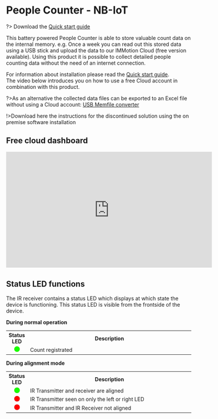 # People Counter - NB-IoT

?> Download the <a href="./pdf/IMBuildings - Quick start guide - People Counter - USB v25.01-1.pdf">Quick start guide</a>

This battery powered People Counter is able to store valuable count data on the internal memory. e.g. Once a week you can read out this stored data using a USB stick and upload the data to our IMMotion Cloud (free version available). Using this product it is possible to collect detailed people counting data without the need of an internet connection.

For information about installation please read the <a href="./pdf/IMBuildings - Quick start guide - People Counter - USB v25.01-1.pdf">Quick start guide</a>.
<br>The video below introduces you on how to use a free Cloud account in combination with this product.

?>As an alternative the collected data files can be exported to an Excel file without using a Cloud account: <a href="https://app.im-motion.net/public-usb-people-counter" target="_blank">USB Memfile converter</a>

!>Download here the instructions for the discontinued solution using the on premise software installation 

## Free cloud dashboard

<iframe width="560" height="315" src="https://www.youtube.com/embed/mec1er2g7CI?si=VN81QKGvPXlp10r4" title="YouTube video player" frameborder="0" allow="accelerometer; autoplay; clipboard-write; encrypted-media; gyroscope; picture-in-picture; web-share" referrerpolicy="strict-origin-when-cross-origin" allowfullscreen></iframe>

## Status LED functions

The IR receiver contains a status LED which displays at which state the device is functioning.
This status LED is visible from the frontside of the device.

**During normal operation**
<table>
<tr><th width="30">Status LED</th><th width="600">Description</th></tr>
<tr><td align="center"><img src="./assets/blink-led-green-count.gif" width="15"></td><td>Count registrated</td>
</table>

**During alignment mode**
<table>
<tr><th width="30">Status LED</th><th width="600">Description</th></tr>
<tr><td align="center"><img src="./assets/led-green.gif" width="15"></td><td>IR Transmitter and receiver are aligned</td>
<tr><td align="center"><img src="./assets/led-red.gif" width="15"></td><td>IR Transmitter seen on only the left or right LED</td>
<tr><td align="center"><img src="./assets/blink-led-red.gif" width="15"></td><td>IR Transmitter and IR Receiver not aligned</td>
</table>

